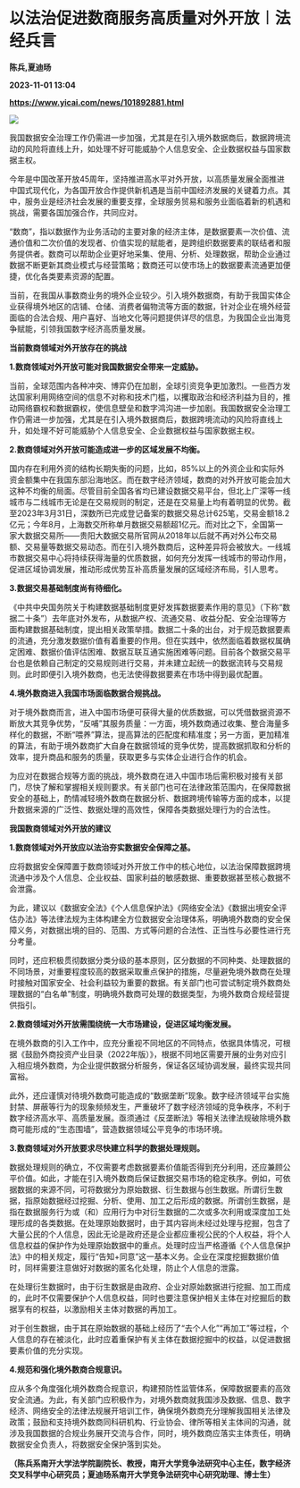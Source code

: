 # 以法治促进数商服务高质量对外开放︱法经兵言
**陈兵,夏迪旸**

**2023-11-01 13:04**

**https://www.yicai.com/news/101892881.html**

![](https://imgcdn.yicai.com/uppics/slides/2023/11/1d1e449c225923a4488efe4ce5c2b1ef.jpg)

我国数据安全治理工作仍需进一步加强，尤其是在引入境外数据商后，数据跨境流动的风险将直线上升，如处理不好可能威胁个人信息安全、企业数据权益与国家数据主权。

今年是中国改革开放45周年，坚持推进高水平对外开放，以高质量发展全面推进中国式现代化，为各国开放合作提供新机遇是当前中国经济发展的关键着力点。其中，服务业是经济社会发展的重要支撑，全球服务贸易和服务业面临着新的机遇和挑战，需要各国加强合作，共同应对。

“数商”，指以数据作为业务活动的主要对象的经济主体，是数据要素一次价值、流通价值和二次价值的发现者、价值实现的赋能者，是跨组织数据要素的联结者和服务提供者。数商可以帮助企业更好地采集、使用、分析、处理数据，帮助企业通过数据不断更新其商业模式与经营策略；数商还可以使市场上的数据要素流通更加便捷，优化各类要素资源的配置。

当前，在我国从事数商业务的境外企业较少。引入境外数据商，有助于我国实体企业获得境外地区的店铺、仓储、消费者偏物流等方面的数据，针对企业在境外经营面临的合法合规、用户喜好、当地文化等问题提供详尽的信息，为我国企业出海竞争赋能，引领我国数字经济高质量发展。

**当前数商领域对外开放存在的挑战**

**1.数商领域对外开放可能对我国数据安全带来一定威胁。**

当前，全球范围内各种冲突、博弈仍在加剧，全球引资竞争更加激烈。一些西方发达国家利用网络空间的信息不对称和技术门槛，以攫取政治和经济利益为目的，推动网络霸权和数据霸权，使信息壁垒和数字鸿沟进一步加剧。我国数据安全治理工作仍需进一步加强，尤其是在引入境外数据商后，数据跨境流动的风险将直线上升，如处理不好可能威胁个人信息安全、企业数据权益与国家数据主权。

**2.数商领域对外开放可能造成进一步的区域发展不均衡。**

国内存在利用外资的结构长期失衡的问题，比如，85%以上的外资企业和实际外资金额集中在我国东部沿海地区。而在数字经济领域，数商的对外开放可能会加大这种不均衡的局面。尽管目前全国各省均已建设数据交易平台，但北上广深等一线城市与二线城市无论是在交易规则的制定，还是在交易量上均有着明显的优势。截至2023年3月31日，深数所已完成登记备案的数据交易总计625笔，交易金额18.2亿元；今年8月，上海数交所称单月数据交易额超1亿元。而对比之下，全国第一家大数据交易所——贵阳大数据交易所官网从2018年以后就不再对外公布交易额、交易量等数据交易动态。而在引入境外数商后，这种差异将会被放大。一线城市数据交易中心将持续获得海量的优质数据，如何充分发挥一线城市的带动作用，促进区域协调发展，推动形成优势互补高质量发展的区域经济布局，引人思考。

**3.数据交易基础制度尚有待细化。**

《中共中央国务院关于构建数据基础制度更好发挥数据要素作用的意见》（下称“数据二十条”）去年底对外发布，从数据产权、流通交易、收益分配、安全治理等方面构建数据基础制度，提出相关政策举措。数据二十条的出台，对于规范数据要素的流通，充分激发数据价值有着重要的作用。但在实践中，依然面临着数据权属确定困难、数据价值评估困难、数据互联互通实施困难等问题。目前各个数据交易平台也是依赖自己制定的交易规则进行交易，并未建立起统一的数据流转与交易规则。此时即便引入境外数商，也无法使得数据要素在市场中得到最优配置。

**4.境外数商进入我国市场面临数据合规挑战。**

对于境外数商而言，进入中国市场便可获得大量的优质数据，可以凭借数据资源不断放大其竞争优势，“反哺”其服务质量：一方面，境外数商通过收集、整合海量多样化的数据，不断“喂养”算法，提高算法的匹配度和精准度；另一方面，更加精准的算法，有助于境外数商扩大自身在数据领域的竞争优势，提高数据抓取和分析的效率，提升商品和服务的质量，获取更多与实体企业进行合作的机会。

为应对在数据合规等方面的挑战，境外数商在进入中国市场后需积极对接有关部门，尽快了解和掌握相关规则要求。有关部门也可在法律政策范围内，在保障数据安全的基础上，酌情减轻境外数商在数据分析、数据跨境传输等方面的成本，以提升数据来源的广泛性、数据处理的高效性，保障各类数据处理行为的合法性。

**我国数商领域对外开放的建议**

**1.数商领域对外开放应以法治夯实数据安全保障之基。**

应将数据安全保障置于数商领域对外开放工作中的核心地位，以法治保障数据跨境流通中涉及个人信息、企业权益、国家利益的敏感数据、重要数据甚至核心数据不会泄露。

为此，建议以《数据安全法》《个人信息保护法》《网络安全法》《数据出境安全评估办法》等法律法规为主体构建全方位数据安全治理体系，明确境外数商的安全保障义务，对数据出境的目的、范围、方式等问题的合法性、正当性与必要性进行充分考量。

同时，还应积极贯彻数据分类分级的基本原则，区分数据的不同种类、处理数据的不同场景，对重要程度较高的数据采取重点保护的措施，尽量避免境外数商在处理时接触对国家安全、社会利益较为重要的数据。有关部门也可尝试制定境外数商处理数据的“白名单”制度，明确境外数商可处理的数据类型，为境外数商合规经营提供指引。

**2.数商领域对外开放需围绕统一大市场建设，促进区域均衡发展。**

在境外数商的引入工作中，应充分重视不同地区的不同特点，依据具体情况，可根据《鼓励外商投资产业目录（2022年版）》，根据不同地区需要开展的业务对应引入相应境外数商，为企业提供数据分析服务，保证各区域协调发展，最终实现共同富裕。

此外，还应谨慎对待境外数商可能造成的“数据垄断”现象。数字经济领域平台实施封禁、屏蔽等行为的现象频频发生，严重破坏了数字经济领域的竞争秩序，不利于数字经济高水平、高质量发展。亟须通过《反垄断法》等相关法律法规破除境外数商可能形成的“生态围墙”，营造数据领域公平竞争的市场环境。

**3.数商领域对外开放要求尽快建立科学的数据处理规则。**

数据处理规则的确立，不仅需要考虑数据要素价值能否得到充分利用，还应兼顾公平价值。如此，才能在引入境外数商后保证数据交易市场的稳定秩序。例如，可依据数据的来源不同，可将数据分为原始数据、衍生数据与创生数据。所谓衍生数据，指原始数据经过挖掘、分析、使用、加工之后形成的数据。所谓创生数据，是指在数据服务行为或（和）应用行为中对衍生数据的二次或多次利用或深度加工处理形成的各类数据。在处理原始数据时，由于其内容尚未经过处理与挖掘，包含了大量公民的个人信息，因此无论是政府还是企业都应重视公民的个人权益，将个人信息权益的保护作为处理原始数据中的重点。处理时应当严格遵循《个人信息保护法》中的相关规定，履行“告知+同意”这一基本义务。企业在深度挖掘数据价值时，同样需要注意做好对数据的匿名化处理，防止个人信息的泄露。

在处理衍生数据时，由于衍生数据是由政府、企业对原始数据进行挖掘、加工而成的，此时不仅需要保护个人信息权益，同时也要注意保护相关主体在对挖掘后的数据享有的权益，以激励相关主体对数据的再加工。

对于创生数据，由于其在原始数据的基础上经历了“去个人化”“再加工”等过程，个人信息的存在被淡化，此时应着重保护有关主体在数据挖掘中的权益，以促进数据要素价值的充分实现。

**4.规范和强化境外数商合规意识。**

应从多个角度强化境外数商合规意识，构建预防性监管体系，保障数据要素的高效安全流通。为此，有关部门应积极作为，对境外数商就我国涉及数据、信息、数字经济、网络安全的法律法规展开培训工作，确保境外数商充分理解我国相关法律及政策；鼓励和支持境外数商同科研机构、行业协会、律所等相关主体间的沟通，就涉及我国数据的合规业务展开交流与合作，同时，境外数商应落实主体责任，明确数据安全负责人，将数据安全保护落到实处。

**（陈兵系南开大学法学院副院长、教授，南开大学竞争法研究中心主任，数字经济交叉科学中心研究员；夏迪旸系南开大学竞争法研究中心研究助理、博士生）**